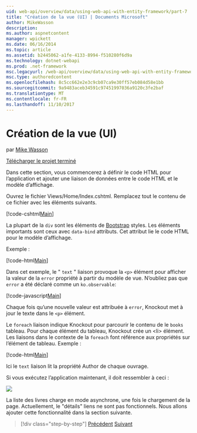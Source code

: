 ```yaml
---
uid: web-api/overview/data/using-web-api-with-entity-framework/part-7
title: "Création de la vue (UI) | Documents Microsoft"
author: MikeWasson
description: 
ms.author: aspnetcontent
manager: wpickett
ms.date: 06/16/2014
ms.topic: article
ms.assetid: b2445062-a1fe-4133-8994-f510280f6d9a
ms.technology: dotnet-webapi
ms.prod: .net-framework
msc.legacyurl: /web-api/overview/data/using-web-api-with-entity-framework/part-7
msc.type: authoredcontent
ms.openlocfilehash: 8c5cc662e2e3c9cb07ca9e30ff57eb084d58e1bb
ms.sourcegitcommit: 9a9483aceb34591c97451997036a9120c3fe2baf
ms.translationtype: MT
ms.contentlocale: fr-FR
ms.lasthandoff: 11/10/2017
---
```

<a name="create-the-view-ui"></a>Création de la vue (UI)
====================
par [Mike Wasson](https://github.com/MikeWasson)

[Télécharger le projet terminé](https://github.com/MikeWasson/BookService)

Dans cette section, vous commencerez à définir le code HTML pour l’application et ajouter une liaison de données entre le code HTML et le modèle d’affichage.

Ouvrez le fichier Views/Home/Index.cshtml. Remplacez tout le contenu de ce fichier avec les éléments suivants.

[!code-cshtml[Main](part-7/samples/sample1.cshtml)]

La plupart de la `div` sont les éléments de [Bootstrap](http://getbootstrap.com/) styles. Les éléments importants sont ceux avec `data-bind` attributs. Cet attribut lie le code HTML pour le modèle d’affichage.

Exemple :

[!code-html[Main](part-7/samples/sample2.html)]

Dans cet exemple, le &quot; `text` &quot; liaison provoque la `<p>` élément pour afficher la valeur de la `error` propriété à partir du modèle de vue. N’oubliez pas que `error` a été déclaré comme un `ko.observable`:

[!code-javascript[Main](part-7/samples/sample3.js)]

Chaque fois qu’une nouvelle valeur est attribuée à `error`, Knockout met à jour le texte dans le `<p>` élément.

Le `foreach` liaison indique Knockout pour parcourir le contenu de le `books` tableau. Pour chaque élément du tableau, Knockout crée un &lt;li&gt; élément. Les liaisons dans le contexte de la `foreach` font référence aux propriétés sur l’élément de tableau. Exemple :

[!code-html[Main](part-7/samples/sample4.html)]

Ici le `text` liaison lit la propriété Author de chaque ouvrage.

Si vous exécutez l’application maintenant, il doit ressembler à ceci :

![](part-7/_static/image1.png)

La liste des livres charge en mode asynchrone, une fois le chargement de la page. Actuellement, le &quot;détails&quot; liens ne sont pas fonctionnels. Nous allons ajouter cette fonctionnalité dans la section suivante.

>[!div class="step-by-step"]
[Précédent](part-6.md)
[Suivant](part-8.md)
